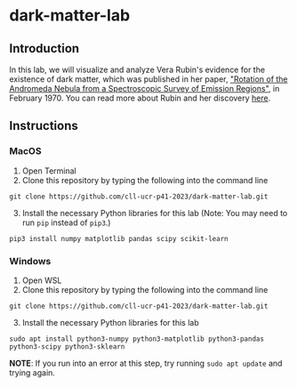 # dark-matter-lab

## Introduction

In this lab, we will visualize and analyze Vera Rubin's evidence for the existence of dark matter, which was published in her paper, [&#34;Rotation of the Andromeda Nebula from a Spectroscopic Survey of Emission Regions&#34;](https://articles.adsabs.harvard.edu/pdf/1970ApJ...159..379R), in February 1970. You can read more about Rubin and her discovery [here](https://www.aps.org/apsnews/2023/05/vera-rubin-paper-dark-matter).

## Instructions

### MacOS

1. Open Terminal
2. Clone this repository by typing the following into the command line

`git clone https://github.com/cll-ucr-p41-2023/dark-matter-lab.git`

3. Install the necessary Python libraries for this lab (Note: You may need to run `pip` instead of `pip3`.)

`pip3 install numpy matplotlib pandas scipy scikit-learn`

### Windows

1. Open WSL
2. Clone this repository by typing the following into the command line

`git clone https://github.com/cll-ucr-p41-2023/dark-matter-lab.git`

3. Install the necessary Python libraries for this lab

`sudo apt install python3-numpy python3-matplotlib python3-pandas python3-scipy python3-sklearn`

**NOTE**: If you run into an error at this step, try running `sudo apt update` and trying again.
